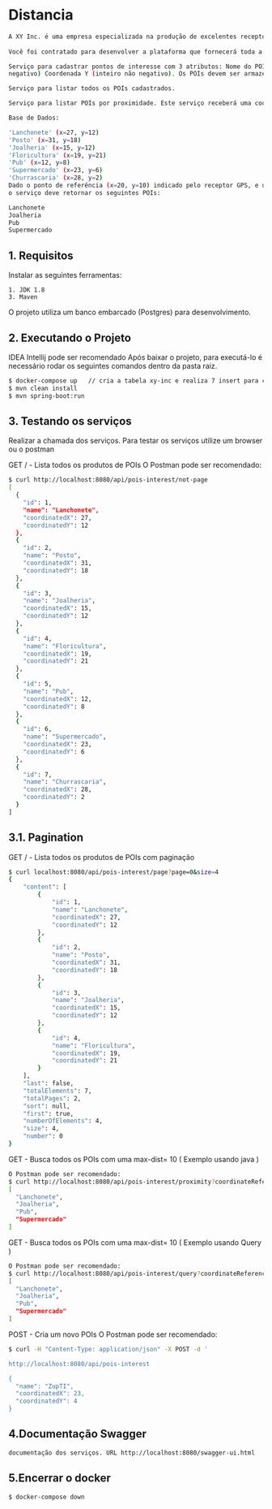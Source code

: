 # Distancia

```sh
A XY Inc. é uma empresa especializada na produção de excelentes receptores GPS (Global Positioning System). A diretoria está empenhada em lançar um dispositivo inovador que promete auxiliar pessoas na localização de ponto de interesse (POIs), e precisa muito de sua ajuda. 
 
Você foi contratado para desenvolver a plataforma que fornecerá toda a inteligência ao dispositivo. Esta plataforma deve ser baseada em serviços, de forma a flexibilizar a integração, sendo estes:  

Serviço para cadastrar pontos de interesse com 3 atributos: Nome do POI, Coordenada X (inteiro não 
negativo) Coordenada Y (inteiro não negativo). Os POIs devem ser armazenados em uma base de dados. 

Serviço para listar todos os POIs cadastrados.  

Serviço para listar POIs por proximidade. Este serviço receberá uma coordenada X e uma c oordenada Y, especificando um ponto de referência, em como uma distância máxima (d- max) em metros. O serviço deverá retornar todos os POIs da base de dados que estejam a uma distância menor ou igual a d-max a partir do ponto de referência. Exemplo:  

Base de Dados:  

'Lanchonete' (x=27, y=12)  
'Posto' (x=31, y=18)  
'Joalheria' (x=15, y=12)  
'Floricultura' (x=19, y=21)  
'Pub' (x=12, y=8)  
'Supermercado' (x=23, y=6)  
'Churrascaria' (x=28, y=2)  
Dado o ponto de referência (x=20, y=10) indicado pelo receptor GPS, e uma distância máxima de 10 metros, 
o serviço deve retornar os seguintes POIs:   

Lanchonete 
Joalheria 
Pub 
Supermercado
```
 
## 1. Requisitos 

Instalar as seguintes ferramentas:

    1. JDK 1.8
    3. Maven
    
O projeto utiliza um banco embarcado (Postgres) para desenvolvimento.
 
## 2. Executando o Projeto
 IDEA Intellij pode ser recomendado
Após baixar o projeto, para executá-lo é necessário rodar os seguintes comandos dentro da pasta raiz.

```sh
$ docker-compose up   // cria a tabela xy-inc e realiza 7 insert para começar a testar os serviços de forma automatizada.
$ mvn clean install   
$ mvn spring-boot:run 
```
## 3. Testando os serviços
Realizar a chamada dos serviços. 
Para testar os serviços utilize um browser ou o postman

GET / - Lista todos os produtos de POIs 
O Postman pode ser recomendado:
```sh
$ curl http://localhost:8080/api/pois-interest/not-page
[
  {
    "id": 1,
    "name": "Lanchonete",
    "coordinatedX": 27,
    "coordinatedY": 12
  },
  {
    "id": 2,
    "name": "Posto",
    "coordinatedX": 31,
    "coordinatedY": 18
  },
  {
    "id": 3,
    "name": "Joalheria",
    "coordinatedX": 15,
    "coordinatedY": 12
  },
  {
    "id": 4,
    "name": "Floricultura",
    "coordinatedX": 19,
    "coordinatedY": 21
  },
  {
    "id": 5,
    "name": "Pub",
    "coordinatedX": 12,
    "coordinatedY": 8
  },
  {
    "id": 6,
    "name": "Supermercado",
    "coordinatedX": 23,
    "coordinatedY": 6
  },
  {
    "id": 7,
    "name": "Churrascaria",
    "coordinatedX": 28,
    "coordinatedY": 2
  }
]
```
## 3.1. Pagination
GET / - Lista todos os produtos de POIs  com paginação 
```sh
$ curl localhost:8080/api/pois-interest/page?page=0&size=4
{
    "content": [
        {
            "id": 1,
            "name": "Lanchonete",
            "coordinatedX": 27,
            "coordinatedY": 12
        },
        {
            "id": 2,
            "name": "Posto",
            "coordinatedX": 31,
            "coordinatedY": 18
        },
        {
            "id": 3,
            "name": "Joalheria",
            "coordinatedX": 15,
            "coordinatedY": 12
        },
        {
            "id": 4,
            "name": "Floricultura",
            "coordinatedX": 19,
            "coordinatedY": 21
        }
    ],
    "last": false,
    "totalElements": 7,
    "totalPages": 2,
    "sort": null,
    "first": true,
    "numberOfElements": 4,
    "size": 4,
    "number": 0
}
```

GET - Busca todos os POIs com uma max-dist= 10 ( Exemplo usando java )
```sh
O Postman pode ser recomendado:
$ curl http://localhost:8080/api/pois-interest/proximity?coordinateReferenceX=20&coordinateReferenceY=10&distance=10
[
  "Lanchonete",
  "Joalheria",
  "Pub",
  "Supermercado"
]
```

GET - Busca todos os POIs com uma max-dist= 10 ( Exemplo usando Query )
```sh
O Postman pode ser recomendado:
$ curl http://localhost:8080/api/pois-interest/query?coordinateReferenceX=20&coordinateReferenceY=10&distance=10
[
  "Lanchonete",
  "Joalheria",
  "Pub",
  "Supermercado"
]
```

POST - Cria um novo POIs 
O Postman pode ser recomendado:
```sh
$ curl -H "Content-Type: application/json" -X POST -d '

http://localhost:8080/api/pois-interest 

{  
  "name": "ZupTI",
  "coordinatedX": 23, 
  "coordinatedY": 4
}

```
## 4.Documentação Swagger

```sh
documentação dos serviços. URL http://localhost:8080/swagger-ui.html

```

## 5.Encerrar o docker
```sh
$ docker-compose down

```
